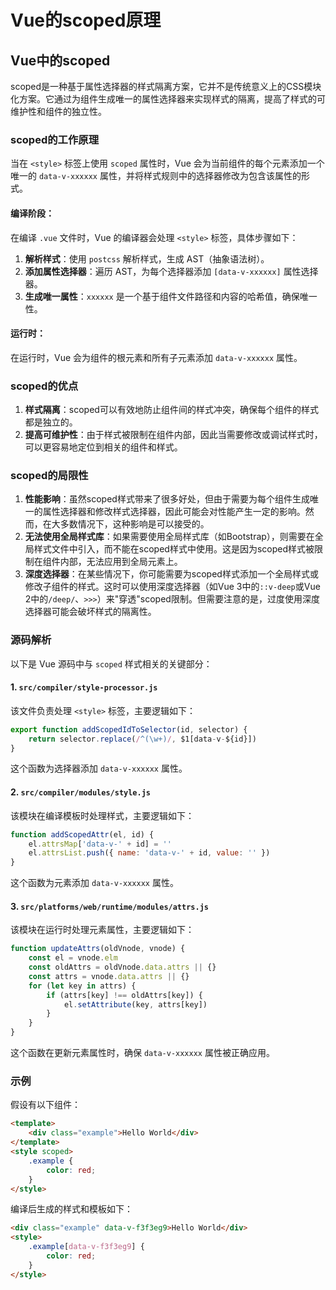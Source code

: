 # Vue的scoped原理

## Vue中的scoped

scoped是一种基于属性选择器的样式隔离方案，它并不是传统意义上的CSS模块化方案。它通过为组件生成唯一的属性选择器来实现样式的隔离，提高了样式的可维护性和组件的独立性。

### scoped的工作原理

当在 `<style>` 标签上使用 `scoped` 属性时，Vue 会为当前组件的每个元素添加一个唯一的 `data-v-xxxxxx` 属性，并将样式规则中的选择器修改为包含该属性的形式。

#### 编译阶段：

在编译 `.vue` 文件时，Vue 的编译器会处理 `<style>` 标签，具体步骤如下：

1. **解析样式**：使用 `postcss` 解析样式，生成 AST（抽象语法树）。
2. **添加属性选择器**：遍历 AST，为每个选择器添加 `[data-v-xxxxxx]` 属性选择器。
3. **生成唯一属性**：`xxxxxx` 是一个基于组件文件路径和内容的哈希值，确保唯一性。

#### 运行时：

在运行时，Vue 会为组件的根元素和所有子元素添加 `data-v-xxxxxx` 属性。

### scoped的优点

1. **样式隔离**：scoped可以有效地防止组件间的样式冲突，确保每个组件的样式都是独立的。
2. **提高可维护性**：由于样式被限制在组件内部，因此当需要修改或调试样式时，可以更容易地定位到相关的组件和样式。

### scoped的局限性

1. **性能影响**：虽然scoped样式带来了很多好处，但由于需要为每个组件生成唯一的属性选择器和修改样式选择器，因此可能会对性能产生一定的影响。然而，在大多数情况下，这种影响是可以接受的。
2. **无法使用全局样式库**：如果需要使用全局样式库（如Bootstrap），则需要在全局样式文件中引入，而不能在scoped样式中使用。这是因为scoped样式被限制在组件内部，无法应用到全局元素上。
3. **深度选择器**：在某些情况下，你可能需要为scoped样式添加一个全局样式或修改子组件的样式。这时可以使用深度选择器（如Vue 3中的`::v-deep`或Vue 2中的`/deep/`、`>>>`）来"穿透"scoped限制。但需要注意的是，过度使用深度选择器可能会破坏样式的隔离性。

### 源码解析

以下是 Vue 源码中与 `scoped` 样式相关的关键部分：

#### 1. `src/compiler/style-processor.js`

该文件负责处理 `<style>` 标签，主要逻辑如下：

```javascript
export function addScopedIdToSelector(id, selector) {
    return selector.replace(/^(\w+)/, $1[data-v-${id}])
}
```

这个函数为选择器添加 `data-v-xxxxxx` 属性。

#### 2. `src/compiler/modules/style.js`

该模块在编译模板时处理样式，主要逻辑如下：

```javascript
function addScopedAttr(el, id) {
    el.attrsMap['data-v-' + id] = ''
    el.attrsList.push({ name: 'data-v-' + id, value: '' })
}
```

这个函数为元素添加 `data-v-xxxxxx` 属性。

#### 3. `src/platforms/web/runtime/modules/attrs.js`

该模块在运行时处理元素属性，主要逻辑如下：

```javascript
function updateAttrs(oldVnode, vnode) {
    const el = vnode.elm
    const oldAttrs = oldVnode.data.attrs || {}
    const attrs = vnode.data.attrs || {}
    for (let key in attrs) {
        if (attrs[key] !== oldAttrs[key]) {
            el.setAttribute(key, attrs[key])
        }
    }
}
```

这个函数在更新元素属性时，确保 `data-v-xxxxxx` 属性被正确应用。

### 示例

假设有以下组件：

```html
<template>
    <div class="example">Hello World</div>
</template>
<style scoped>
    .example {
        color: red;
    }
</style>
```

编译后生成的样式和模板如下：

```html
<div class="example" data-v-f3f3eg9>Hello World</div>
<style>
    .example[data-v-f3f3eg9] {
        color: red;
    }
</style>
```
